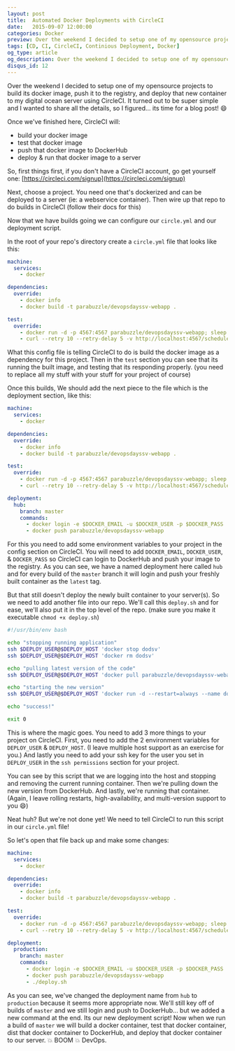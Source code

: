 ```yaml
---
layout: post
title:  Automated Docker Deployments with CircleCI
date:   2015-09-07 12:00:00
categories: Docker
preview: Over the weekend I decided to setup one of my opensource projects to build its docker image, push it to the registry, and deploy that new container to my digital ocean server using CircleCI. It turned out to be super simple and I wanted to share all the details
tags: [CD, CI, CircleCI, Continious Deployment, Docker]
og_type: article
og_description: Over the weekend I decided to setup one of my opensource projects to build its docker image, push it to the registry, and deploy that new container to my digital ocean server using CircleCI. It turned out to be super simple and I wanted to share all the details
disqus_id: 12
---
```


Over the weekend I decided to setup one of my opensource projects to build its docker image, push it to the registry, and deploy that new container to my digital ocean server using CircleCI. It turned out to be super simple and I wanted to share all the details, so I figured... its time for a blog post! :smile:

Once we've finished here, CircleCI will:

  * build your docker image
  * test that docker image
  * push that docker image to DockerHub
  * deploy & run that docker image to a server

So, first things first, if you don't have a CircleCI account, go get yourself one: [https://circleci.com/signup](https://circleci.com/signup)

Next, choose a project. You need one that's dockerized and can be deployed to a server (ie: a webservice container). Then wire up that repo to do builds in CircleCI (follow their docs for this)

Now that we have builds going we can configure our `circle.yml` and our deployment script.

In the root of your repo's directory create a `circle.yml` file that looks like this:

```yaml
machine:
  services:
    - docker

dependencies:
  override:
    - docker info
    - docker build -t parabuzzle/devopsdayssv-webapp .

test:
  override:
    - docker run -d -p 4567:4567 parabuzzle/devopsdayssv-webapp; sleep 10
    - curl --retry 10 --retry-delay 5 -v http://localhost:4567/schedule.json
```

What this config file is telling CircleCI to do is build the docker image as a dependency for this project. Then in the `test` section you can see that its running the built image, and testing that its responding properly. (you need to replace all my stuff with your stuff for your project of course)

Once this builds, We should add the next piece to the file which is the deployment section, like this:

```yaml
machine:
  services:
    - docker

dependencies:
  override:
    - docker info
    - docker build -t parabuzzle/devopsdayssv-webapp .

test:
  override:
    - docker run -d -p 4567:4567 parabuzzle/devopsdayssv-webapp; sleep 10
    - curl --retry 10 --retry-delay 5 -v http://localhost:4567/schedule.json

deployment:
  hub:
    branch: master
    commands:
      - docker login -e $DOCKER_EMAIL -u $DOCKER_USER -p $DOCKER_PASS
      - docker push parabuzzle/devopsdayssv-webapp
```

For this you need to add some environment variables to your project in the config section on CircleCI. You will need to add `DOCKER_EMAIL`, `DOCKER_USER`, & `DOCKER_PASS` so CircleCI can login to DockerHub and push your image to the registry. As you can see, we have a named deployment here called `hub` and for every build of the `master` branch it will login and push your freshly built container as the `latest` tag.

But that still doesn't deploy the newly built container to your server(s). So we need to add another file into our repo. We'll call this `deploy.sh` and for ease, we'll also put it in the top level of the repo. (make sure you make it executable `chmod +x deploy.sh`)

```bash
#!/usr/bin/env bash

echo "stopping running application"
ssh $DEPLOY_USER@$DEPLOY_HOST 'docker stop dodsv'
ssh $DEPLOY_USER@$DEPLOY_HOST 'docker rm dodsv'

echo "pulling latest version of the code"
ssh $DEPLOY_USER@$DEPLOY_HOST 'docker pull parabuzzle/devopsdayssv-webapp:latest'

echo "starting the new version"
ssh $DEPLOY_USER@$DEPLOY_HOST 'docker run -d --restart=always --name dodsv -p 80:4567 parabuzzle/devopsdayssv-webapp:latest'

echo "success!"

exit 0
```

This is where the magic goes. You need to add 3 more things to your project on CircleCI. First, you need to add the 2 environment variables for `DEPLOY_USER` & `DEPLOY_HOST`. (I leave multiple host support as an exercise for you.) And lastly you need to add your ssh key for the user you set in `DEPLOY_USER` in the `ssh permissions` section for your project.

You can see by this script that we are logging into the host and stopping and removing the current running container. Then we're pulling down the new version from DockerHub. And lastly, we're running that container. (Again, I leave rolling restarts, high-availability, and multi-version support to you :smile:)

Neat huh? But we're not done yet! We need to tell CircleCI to run this script in our `circle.yml` file!

So let's open that file back up and make some changes:

```yaml
machine:
  services:
    - docker

dependencies:
  override:
    - docker info
    - docker build -t parabuzzle/devopsdayssv-webapp .

test:
  override:
    - docker run -d -p 4567:4567 parabuzzle/devopsdayssv-webapp; sleep 10
    - curl --retry 10 --retry-delay 5 -v http://localhost:4567/schedule.json

deployment:
  production:
    branch: master
    commands:
      - docker login -e $DOCKER_EMAIL -u $DOCKER_USER -p $DOCKER_PASS
      - docker push parabuzzle/devopsdayssv-webapp
      - ./deploy.sh
```

As you can see, we've changed the deployment name from `hub` to `production` because it seems more appropriate now. We'll still key off of builds of `master` and we still login and push to DockerHub... but we added a new command at the end. Its our new deployment script! Now when we run a build of `master` we will build a docker container, test that docker container, dist that docker container to DockerHub, and deploy that docker container to our server. :boom: BOOM :boom: DevOps.
